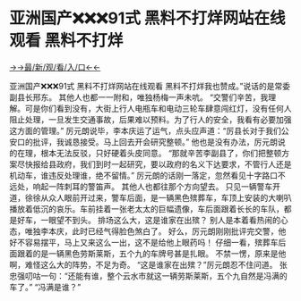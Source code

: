 # 亚洲国产❌❌❌91式 黑料不打烊网站在线观看 黑料不打烊

<a href="https://gbghokp.senfoop.com">→→最/新/观/看/入/口←←</a>


亚洲国产❌❌❌91式 黑料不打烊网站在线观看 黑料不打烊我也赞成。”说话的是常委副县长邢东。
其他人也都一一附和，唯独杨梅一声未吭。
“交警们辛苦，我理解。可是你们看到没有，大街上行人电瓶车和电动三轮车肆意闯红灯，没有任何人阻止处理，一旦发生交通事故，后果难以预料。为了行人的安全，我看有必要加强这方面的管理。”
厉元朗说毕，李本庆运了运气，点头应声道：“厉县长对于我们公安口的批评，我诚恳接受。马上回去开会研究整顿。”
他也是没有办法，厉元朗说的在理，根本无法反驳，只好硬着头皮同意。
“那就辛苦李副县了，你们把整顿方案尽快报给县政府，我们到时一起研究，要以政府的名义下达要求，不管行人还是机动车，谁违反处理谁，绝不留情。”
厉元朗的话刚一落定，忽然看见十字路口不远处，响起一阵刺耳的警笛声。
其他人也都往那个方向望去。
只见一辆警车开道，徐徐从众人眼前开过来，警车后面，是一辆黑色殡葬车，车顶上安装的大喇叭播放着低沉的哀乐。车前挂着一张老太太的巨幅遗像，车后面跟着长长的车队，都是好车，一眼望不到头。
排场这么大，这是谁家在出殡？
别人是本着看热闹的心态，唯独李本庆，此时已经气得脸色煞白了。
好么，厉元朗刚刚批评完交警，他好不容易摆平，马上又来这么一出，这不是给他上眼药吗！
仔细一看，殡葬车后面跟着的是一辆黑色劳斯莱斯，五个九的车牌号甚是扎眼。
不禁一愣，原来是他啊，难怪这么大的阵势，不足为奇。
“这是谁家在出殡？”厉元朗忍不住问道。
张忠强叨咕一句：“还能有谁，整个云水市就这一辆劳斯莱斯，五个九自然是冯满的车了。”
“冯满是谁？”
